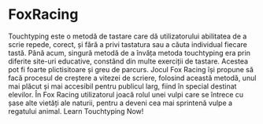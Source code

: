 # FoxRacing
 Touchtyping este o metodă de tastare care dă utilizatorului abilitatea de a scrie repede, corect, și fără a privi tastatura sau a căuta individual fiecare tastă.  Până acum, singură metodă de a învăța metoda touchtyping era prin diferite site-uri educative, constând din multe exerciții de tastare. Acestea pot fi foarte plictisitoare și greu de parcurs.  Jocul Fox Racing își propune să facă procesul de creștere a vitezei de scriere, folosind această metodă, unul mai plăcut și mai accesibil pentru publicul larg, fiind în special destinat elevilor. În Fox Racing utilizatorul joacă rolul unei vulpi care se întrece cu șase alte vietăți ale naturii, pentru a deveni cea mai sprintenă vulpe a regatului animal.   Learn Touchtyping Now!
